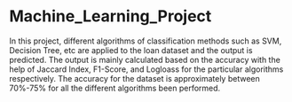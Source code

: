 # Machine_Learning_Project

In this project, different algorithms of classification methods such as SVM, Decision Tree, etc are applied to the loan dataset and the output is predicted. The output is mainly calculated based on the accuracy with the help of Jaccard Index, F1-Score, and Logloass for the particular algorithms respectively.
The accuracy for the dataset  is approximately between 70%-75% for all the different algorithms been performed.
